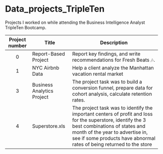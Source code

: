 # Data_projects_TripleTen
Projects I worked on while attending the Business Intelligence Analyst TripleTen Bootcamp.


| Project number | Title | Description |
| :-----------: | ----------- |----------- |
| 0 | Report-Based Project | Report key findings, and write recommendations for Fresh Beats 🎶. |
| 1 | NYC Airbnb Data | Help a client analyze the Manhattan vacation rental market |
| 3 | Business Analytics Project | The project task was to build a conversion funnel, prepare data for cohort analysis, calculate retention rates. |
| 4 | Superstore.xls | The project task was to identify the important centers of profit and loss for the superstore, identify the 3 best combinations of states and month of the year to advertise in, see if some products have abnormal rates of being returned to the store |
